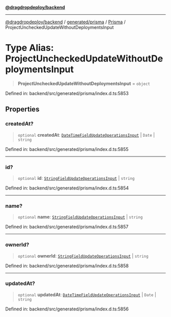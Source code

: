 [**@dragdropdeploy/backend**](../../../../../README.md)

***

[@dragdropdeploy/backend](../../../../../README.md) / [generated/prisma](../../../README.md) / [Prisma](../README.md) / ProjectUncheckedUpdateWithoutDeploymentsInput

# Type Alias: ProjectUncheckedUpdateWithoutDeploymentsInput

> **ProjectUncheckedUpdateWithoutDeploymentsInput** = `object`

Defined in: backend/src/generated/prisma/index.d.ts:5853

## Properties

### createdAt?

> `optional` **createdAt**: [`DateTimeFieldUpdateOperationsInput`](DateTimeFieldUpdateOperationsInput.md) \| `Date` \| `string`

Defined in: backend/src/generated/prisma/index.d.ts:5855

***

### id?

> `optional` **id**: [`StringFieldUpdateOperationsInput`](StringFieldUpdateOperationsInput.md) \| `string`

Defined in: backend/src/generated/prisma/index.d.ts:5854

***

### name?

> `optional` **name**: [`StringFieldUpdateOperationsInput`](StringFieldUpdateOperationsInput.md) \| `string`

Defined in: backend/src/generated/prisma/index.d.ts:5857

***

### ownerId?

> `optional` **ownerId**: [`StringFieldUpdateOperationsInput`](StringFieldUpdateOperationsInput.md) \| `string`

Defined in: backend/src/generated/prisma/index.d.ts:5858

***

### updatedAt?

> `optional` **updatedAt**: [`DateTimeFieldUpdateOperationsInput`](DateTimeFieldUpdateOperationsInput.md) \| `Date` \| `string`

Defined in: backend/src/generated/prisma/index.d.ts:5856
